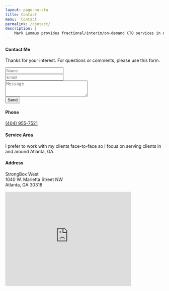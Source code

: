 ```yaml
---
layout: page-no-cta
title: Contact
menu:  Contact
permalink: /contact/
description: |
    Mark Lummus provides fractional/interim/on-demand CTO services in Atlanta. Find out how to contact Mark on this page.
---
```

<div class="row">
    <div class="6u 12u$(medium)">
        <h4>Contact Me</h4>
        <p>Thanks for your interest. For questions or comments, please use this form.</p>
        <form id="contact-form" action="//formspree.io/mark@marklummus.com" method="post">
            <div class="row uniform">
                <div class="12u$">
                    <input type="text" name="Name" placeholder="Name" required>
                </div>
                <div class="12u$">
                    <input type="email" name="Email" placeholder="Email" required>
                </div>
                <div class="12u$">
                    <textarea name="Message" cols="30" rows="3" placeholder="Message" required></textarea>
                </div>
                <!-- CONFIG -->
                <input style="display:none" type="text" name="_gotcha">
                <input type="hidden" name="_subject" value="New Web Submission">
                <!-- /CONFIG -->
                <div class="12u$">
                    <input class="submit" type="submit" value="Send">
                </div>
            </div>
        </form>
        <h4>Phone</h4>
        <p><a href="tel://+14049557521">(404) 955-7521</a></p>
    </div>
    <div class="-1u 5u 12u$(medium)">
        <h4>Service Area</h4>
        <p>I prefer to work with my clients face-to-face so I focus on serving clients in and around Atlanta, GA.</p>
        <h4>Address</h4>
        <p>StrongBox West<br/>
        1040 W. Marietta Street NW<br/>
        Atlanta, GA 30318</p>
        <iframe src="https://www.google.com/maps/embed?pb=!1m18!1m12!1m3!1d3316.0734963978675!2d-84.42372748375477!3d33.78460018067971!2m3!1f0!2f0!3f0!3m2!1i1024!2i768!4f13.1!3m3!1m2!1s0x88f504c72ad33089%3A0x267b88fdc9e07b85!2s1040+West+Marietta+St+NW%2C+Atlanta%2C+GA+30318!5e0!3m2!1sen!2sus!4v1467919833759" width="400" height="300" frameborder="0" style="border:0" allowfullscreen></iframe>
    </div>
</div>